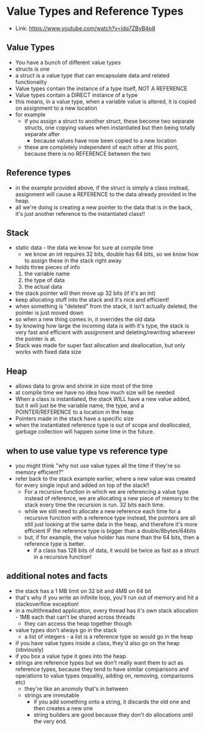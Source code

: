 # Value Types and Reference Types
- Link: https://www.youtube.com/watch?v=ldq7ZByB4p8
## Value Types
- You have a bunch of different value types
- structs is one
- a struct is a value type that can encapsulate data and related functionality
- Value types contain the instance of a type itself, NOT A REFERENCE
- Value types contain a DIRECT instance of a type
- this means, in a value type, when a variable value is altered, it is copied on assignment to a new location
- for example
    - if you assign a struct to another struct, these become two separate structs, one copying values when instantiated but then being totally separate after
        - because values have now been copied to a new location
    - these are completely independent of each other at this point, because there is no REFERENCE between the two

## Reference types
- in the example provided above, if the struct is simply a class instead, assignment will cause a REFERENCE to the data already provided in the heap.
- all we're doing is creating a new pointer to the data that is in the back, it's just another reference to the instantiated class!!

## Stack
- static data - the data we know for sure at compile time
    - we know an int requires 32 bits, double has 64 bits, so we know how to assign these in the stack right away
- holds three pieces of info
    1. the variable name
    1. the type of data
    1. the actual data
- the stack pointer will then move up 32 bits (if it's an int)
- keep allocating stuff into the stack and it's nice and efficient!
- when something is "deleted" from the stack, it isn't actually deleted, the pointer is just moved down 
- so when a new thing comes in, it overrides the old data
- by knowing how large the incoming data is with it's type, the stack is very fast and efficient with assignment and deleting/rewriting wherever the pointer is at.
- Stack was made for super fast allocation and deallocation, but only works with fixed data size


## Heap
- allows data to grow and shrink in size most of the time
- at compile time we have no idea how much size will be needed
- When a class is instantiated, the stack WILL have a new value added, but it will just be the variable name, the type, and a POINTER/REFERENCE to a location in the heap
- Pointers made in the stack have a specific size
- when the instantiated reference type is out of scope and deallocated, garbage collection will happen some time in the future.


## when to use value type vs reference type
- you might think "why not use value types all the time if they're so memory efficient?"
- refer back to the stack example earlier, where a new value was created for every single input and added on top of the stack!!
    - For a recursive function in which we are referencing a value type instead of reference, we are allocating a new piece of memory to the stack every time the recursion is run. 32 bits each time.
    - while we still need to allocate a new reference each time for a recursive function with a reference type instead, the pointers are all still just looking at the same data in the heap, and therefore it's more efficient IF the reference type is bigger than a double/8bytes/64bits
    - but, if for example, the value holder has more than the 64 bits, then a reference type is better.
        - if a class has 128 bits of data, it would be twice as fast as a struct in a recursive function!

## additional notes and facts
- the stack has a 1 MB limit on 32 bit and 4MB on 64 bit
- that's why if you write an infinite loop, you'll run out of memory and hit a stackoverflow exception!
- in a multithreaded application, every thread has it's own stack allocation - 1MB each that can't be shared across threads
    - they can access the heap together though
- value types don't always go in the stack
    - a list of integers - a list is a reference type so would go in the heap
- if you have value types inside a class, they'd also go on the heap (obviously)
- if you box a value type it goes into the heap.
- strings are reference types but we don't really want them to act as reference types, because they tend to have similar comparisons and operations to value types (equality, adding on, removing, comparisons etc)
    - they're like an anomoly that's in between
    - strings are immutable
        - if you add something onto a string, it discards the old one and then creates a new one
        - string builders are good because they don't do allocations until the very end.
